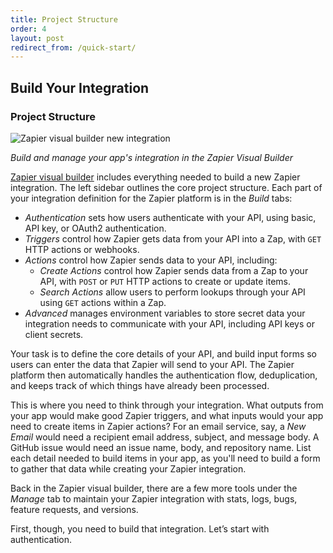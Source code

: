 ```yaml
---
title: Project Structure
order: 4
layout: post
redirect_from: /quick-start/
---
```


## Build Your Integration

### Project Structure

![Zapier visual builder new integration](https://cdn.zapier.com/storage/photos/2316a669768c5c2ee9f4b1e84c70d1d0.png)

_Build and manage your app's integration in the Zapier Visual Builder_

[Zapier visual builder](https://zapier.com/app/developer/) includes everything needed to build a new Zapier integration. The left sidebar outlines the core project structure. Each part of your integration definition for the Zapier platform is in the _Build_ tabs:

- _Authentication_ sets how users authenticate with your API, using basic, API key, or OAuth2 authentication.
- _Triggers_ control how Zapier gets data from your API into a Zap, with `GET` HTTP actions or webhooks.
- _Actions_ control how Zapier sends data to your API, including:
	- _Create Actions_  control how Zapier sends data from a Zap to your API, with `POST` or `PUT` HTTP actions to create or update items.
	- _Search Actions_  allow users to perform lookups through your API using `GET` actions within a Zap.
- _Advanced_ manages environment variables to store secret data your integration needs to communicate with your API, including  API keys or client secrets.

Your task is to define the core details of your API, and build input forms so users can enter the data that Zapier will send to your API. The Zapier platform then automatically handles the authentication flow, deduplication, and keeps track of which things have already been processed.

This is where you need to think through your integration. What outputs from your app would make good Zapier triggers, and what inputs would your app need to create items in Zapier actions? For an email service, say, a *New Email* would need a recipient email address, subject, and message body. A GitHub issue would need an issue name, body, and repository name. List each detail needed to build items in your app, as you'll need to build a form to gather that data while creating your Zapier integration.

Back in the Zapier visual builder, there are a few more tools under the _Manage_ tab to maintain your Zapier integration with stats, logs, bugs, feature requests, and versions.

First, though, you need to build that integration. Let’s start with authentication.